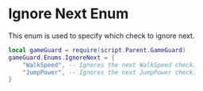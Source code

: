 # Ignore Next Enum
This enum is used to specify which check to ignore next.

```lua
local gameGuard = require(script.Parent.GameGuard)
gameGuard.Enums.IgnoreNext = {
    "WalkSpeed", -- Ignores the next WalkSpeed check.
    "JumpPower", -- Ignores the next JumpPower check.
}
```
